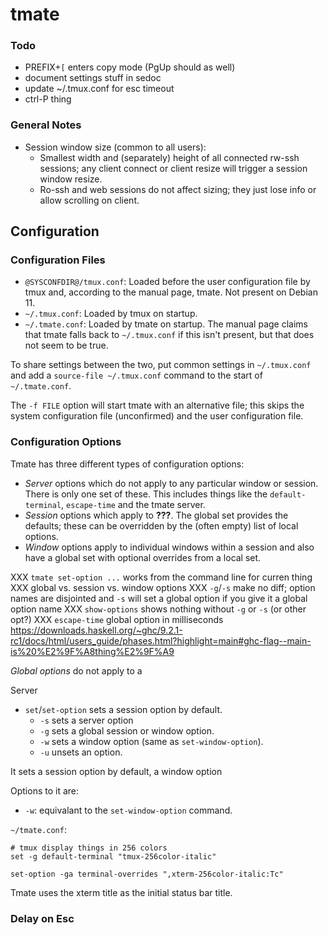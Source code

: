 tmate
=====

### Todo

- PREFIX+`[` enters copy mode (PgUp should as well)
- document settings stuff in sedoc
- update ~/.tmux.conf for esc timeout
- ctrl-P thing

### General Notes

- Session window size (common to all users):
  - Smallest width and (separately) height of all connected rw-ssh
    sessions; any client connect or client resize will trigger a session
    window resize.
  - Ro-ssh and web sessions do not affect sizing; they just lose info or
    allow scrolling on client.


Configuration
-------------

### Configuration Files

- `@SYSCONFDIR@/tmux.conf`: Loaded before the user configuration file by
  tmux and, according to the manual page, tmate. Not present on Debian 11.
- `~/.tmux.conf`: Loaded by tmux on startup.
- `~/.tmate.conf`: Loaded by tmate on startup. The manual page claims that
  tmate falls back to `~/.tmux.conf` if this isn't present, but that does
  not seem to be true.

To share settings between the two, put common settings in `~/.tmux.conf`
and add a `source-file ~/.tmux.conf` command to the start of
`~/.tmate.conf`.

The `-f FILE` option will start tmate with an alternative file; this skips
the system configuration file (unconfirmed) and the user configuration
file.

### Configuration Options

Tmate has three different types of configuration options:
- _Server_ options which do not apply to any particular window or session.
  There is only one set of these. This includes things like the
  `default-terminal`, `escape-time` and the tmate server.
- _Session_ options which apply to __???__. The global set provides the
  defaults; these can be overridden by the (often empty) list of local
  options.
- _Window_ options apply to individual windows within a session and also
  have a global set with optional overrides from a local set.

XXX `tmate set-option ...` works from the command line for curren thing
XXX global vs. session vs. window options
XXX `-g`/`-s` make no diff; option names are disjointed and `-s` will
  set a global option if you give it a global option name
XXX `show-options` shows nothing without `-g` or `-s` (or other opt?)
XXX `escape-time` global option in milliseconds
https://downloads.haskell.org/~ghc/9.2.1-rc1/docs/html/users_guide/phases.html?highlight=main#ghc-flag--main-is%20%E2%9F%A8thing%E2%9F%A9

_Global options_ do not apply to a 

Server

- `set`/`set-option` sets a session option by default.
  - `-s` sets a server option
  - `-g` sets a global session or window option.
  - `-w` sets a window option (same as `set-window-option`).
  - `-u` unsets an option.

It sets a session option by
default, a window option 

Options to it are:
- `-w`: equivalant to the `set-window-option` command.


`~/tmate.conf`:

    # tmux display things in 256 colors
    set -g default-terminal "tmux-256color-italic"

    set-option -ga terminal-overrides ",xterm-256color-italic:Tc"

Tmate uses the xterm title as the initial status bar title.

### Delay on Esc



<!-------------------------------------------------------------------->
[delay]: https://www.reddit.com/r/vim/comments/40257u/delay_on_esc_with_tmux_and_vim/
